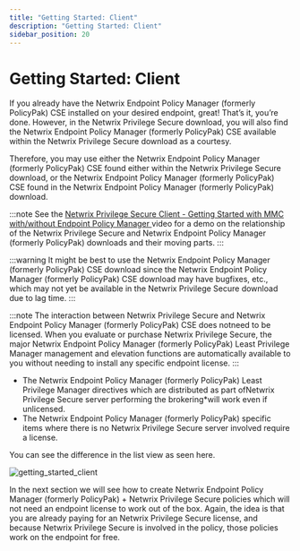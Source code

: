 ```yaml
---
title: "Getting Started: Client"
description: "Getting Started: Client"
sidebar_position: 20
---
```


# Getting Started: Client

If you already have the Netwrix Endpoint Policy Manager (formerly PolicyPak) CSE installed on your
desired endpoint, great! That’s it, you’re done. However, in the Netwrix Privilege Secure download,
you will also find the Netwrix Endpoint Policy Manager (formerly PolicyPak) CSE available within the
Netwrix Privilege Secure download as a courtesy.

Therefore, you may use either the Netwrix Endpoint Policy Manager (formerly PolicyPak) CSE found
either within the Netwrix Privilege Secure download, or the Netwrix Endpoint Policy Manager
(formerly PolicyPak) CSE found in the Netwrix Endpoint Policy Manager (formerly PolicyPak) download.

:::note
See the
[Netwrix Privilege Secure Client - Getting Started with MMC with/without Endpoint Policy Manager ](/docs/endpointpolicymanager/components/endpointprivilegemanager/videolearningcenter/netwrixprivilegesecure/privilegesecure.md)video
for a demo on the relationship of the Netwrix Privilege Secure and Netwrix Endpoint Policy Manager
(formerly PolicyPak) downloads and their moving parts.
:::


:::warning
It might be best to use the Netwrix Endpoint Policy Manager (formerly PolicyPak) CSE
download since the Netwrix Endpoint Policy Manager (formerly PolicyPak) CSE download may have
bugfixes, etc., which may not yet be available in the Netwrix Privilege Secure download due to lag
time.
:::


:::note
The interaction between Netwrix Privilege Secure and Netwrix Endpoint Policy Manager
(formerly PolicyPak) CSE does notneed to be licensed. When you evaluate or purchase Netwrix
Privilege Secure, the major Netwrix Endpoint Policy Manager (formerly PolicyPak) Least Privilege
Manager management and elevation functions are automatically available to you without needing to
install any specific endpoint license.
:::


- The Netwrix Endpoint Policy Manager (formerly PolicyPak) Least Privilege Manager directives which
  are distributed as part ofNetwrix Privilege Secure server performing the brokering\*will work even
  if unlicensed.
- The Netwrix Endpoint Policy Manager (formerly PolicyPak) specific items where there is no Netwrix
  Privilege Secure server involved require a license.

You can see the difference in the list view as seen here.

![getting_started_client](/images/endpointpolicymanager/integration/privilegesecure/gettingstarted/getting_started_client.webp)

In the next section we will see how to create Netwrix Endpoint Policy Manager (formerly PolicyPak) +
Netwrix Privilege Secure policies which will not need an endpoint license to work out of the box.
Again, the idea is that you are already paying for an Netwrix Privilege Secure license, and because
Netwrix Privilege Secure is involved in the policy, those policies work on the endpoint for free.
